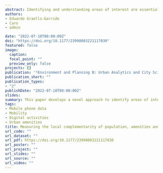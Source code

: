 ```yaml
---
abstract: Identifying and understanding areas of interest are essential for urban planning. These areas are normally defined from static features of the resident population and urban amenities. Research has emphasised the importance of human mobility activity to capture the changing nature of these areas throughout the day, and the use of digital applications to reflect the increasing integration between material and online activities. Drawing on mobile phone data, this paper develops a novel approach to identify areas of interest based on the degree of complementarity of digital activities, available amenities, and population levels. As a case study, we focus on the largest urban agglomeration of Chile, Santiago, where we identify three distinctive groups of areas those concentrating (1) high availability of amenities; (2) high diversity of amenities and digital activities; and, (3) areas lacking amenities, yet, presenting high usage of digital leisure and mobility applications. These findings identify areas where digital activities and local amenities play a complementary role in association with local population levels, and provide data-driven insights into the structure of material and digital activities in urban spaces that may characterise large Latin American cities.
authors:
- Eduardo Graells-Garrido
- Caro
- admin

date: "2022-07-18T00:00:00Z"
doi: "https://doi.org/10.1177/23998083221117830"
featured: false
image:
  caption: 
  focal_point: ""
  preview_only: false
projects: []
publication: '*Environment and Planning B: Urban Analytics and City Science*'
publication_short: ""
publication_types:
- "2"
publishDate: "2022-07-18T00:00:00Z"
slides: 
summary: This paper develops a novel approach to identify areas of interest based on the degree of complementarity of digital activities, available amenities, and population levels.
tags:
- Mobile phone data
- Mobility
- Digital activities
- Urban amenities
title: Measuring the local complementarity of population, amenities and digital activities to identify and understand urban areas of interest
url_code: ""
url_dataset: ""
url_pdf: https://doi.org/10.1177/23998083221117830
url_poster: ""
url_project: ""
url_slides: ""
url_source: ""
url_video: ""
---
```

